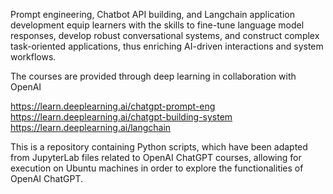 Prompt engineering, Chatbot API building, and Langchain application development equip learners with the skills to fine-tune language model responses, develop robust conversational systems, and construct complex task-oriented applications, thus enriching AI-driven interactions and system workflows.

The courses are provided through deep learning in collaboration with OpenAI

https://learn.deeplearning.ai/chatgpt-prompt-eng
https://learn.deeplearning.ai/chatgpt-building-system
https://learn.deeplearning.ai/langchain


This is a repository containing Python scripts, which have been adapted from JupyterLab files related to OpenAI ChatGPT courses, allowing for execution on Ubuntu machines in order to explore the functionalities of OpenAI ChatGPT.

